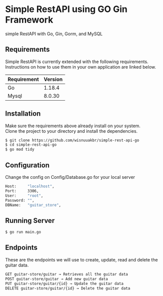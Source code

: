 # Simple RestAPI using GO Gin Framework

simple RestAPI with Go, Gin, Gorm, and MySQL

## Requirements

Simple RestAPI is currently extended with the following requirements.  
Instructions on how to use them in your own application are linked below.

| Requirement | Version |
| ----------- | ------- |
| Go          | 1.18.4  |
| Mysql       | 8.0.30  |

## Installation

Make sure the requirements above already install on your system.  
Clone the project to your directory and install the dependencies.

```bash
$ git clone https://github.com/wisnuuakbr/simple-rest-api-go
$ cd simple-rest-api-go
$ go mod tidy
```

## Configuration

Change the config on Config/Database.go for your local server

```bash
Host:     "localhost",
Port:     3306,
User:     "root",
Password: "",
DBName:   "guitar_store",
```

## Running Server

```bash
$ go run main.go
```

## Endpoints

These are the endpoints we will use to create, update, read and delete the guitar data.

```bash
GET guitar-store/guitar → Retrieves all the guitar data
POST guitar-store/guitar → Add new guitar data
PUT guitar-store/guitar/{id} → Update the guitar data
DELETE guitar-store/guitar/{id} → Delete the guitar data
```
